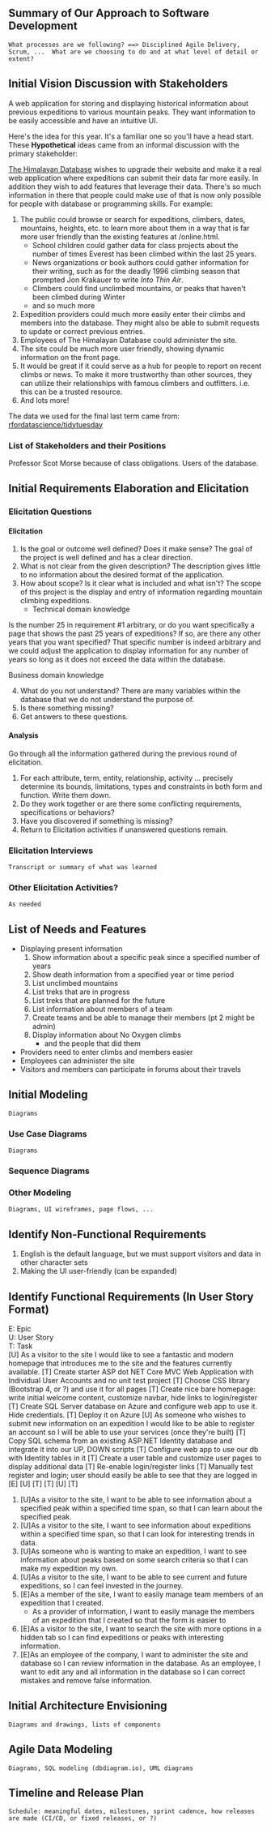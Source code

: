 
## Summary of Our Approach to Software Development

    What processes are we following? ==> Disciplined Agile Delivery, Scrum, ...  What are we choosing to do and at what level of detail or extent?

## Initial Vision Discussion with Stakeholders
A web application for storing and displaying historical information about previous expeditions to various mountain peaks. They want information to be easily accessible and have an intuitive UI.

Here's the idea for this year.  It's a familiar one so you'll have a head start.  These **Hypothetical** ideas came from an informal discussion with the primary stakeholder:

[The Himalayan Database](https://www.himalayandatabase.com/) wishes to upgrade their website and make it a real web application where expeditions can submit their data far more easily.  In addition they wish to add features that leverage their data.  There's so much information in there that people could make use of that is now only possible for people with database or programming skills.  For example:
1. The public could browse or search for expeditions, climbers, dates, mountains, heights, etc. to learn more about them in a way that is far more user friendly than the existing features at /online.html.  
    - School children could gather data for class projects about the number of times Everest has been climbed within the last 25 years.
    - News organizations or book authors could gather information for their writing, such as for the deadly 1996 climbing season that prompted Jon Krakauer to write *Into Thin Air*.
    - Climbers could find unclimbed mountains, or peaks that haven't been climbed during Winter
    - and so much more
2. Expedition providers could much more easily enter their climbs and members into the database.  They might also be able to submit requests to update or correct previous entries.
3. Employees of The Himalayan Database could administer the site.
4. The site could be much more user friendly, showing dynamic information on the front page.
5. It would be great if it could serve as a hub for people to report on recent climbs or news.  To make it more trustworthy than other sources, they can utilize their relationships with famous climbers and outfitters.  i.e. this can be a trusted resource.
6. And lots more!

The data we used for the final last term came from: [rfordatascience/tidytuesday](https://github.com/rfordatascience/tidytuesday/blob/master/data/2020/2020-09-22/readme.md)

### List of Stakeholders and their Positions
   Professor Scot Morse because of class obligations.
   Users of the database.

## Initial Requirements Elaboration and Elicitation

### Elicitation Questions
#### Elicitation
1. Is the goal or outcome well defined?  Does it make sense?
The goal of the project is well defined and has a clear direction.
2. What is not clear from the given description?
The description gives little to no information about the desired format of the application.
3. How about scope?  Is it clear what is included and what isn't?
The scope of this project is the display and entry of information regarding mountain climbing expeditions.
    * Technical domain knowledge

Is the number 25 in requirement #1 arbitrary, or do you want specifically a page that shows the past 25 years of expeditions? If so, are there any other years that you want specified?
That specific number is indeed arbitrary and we could adjust the application to display information for any number of years so long as it does not exceed the data within the database.

Business domain knowledge

4. What do you not understand?
There are many variables within the database that we do not understand the purpose of.
5. Is there something missing?
6. Get answers to these questions.
 

#### Analysis
Go through all the information gathered during the previous round of elicitation.  

1. For each attribute, term, entity, relationship, activity ... precisely determine its bounds, limitations, types and constraints in both form and function.  Write them down.
2. Do they work together or are there some conflicting requirements, specifications or behaviors?
3. Have you discovered if something is missing?  
4. Return to Elicitation activities if unanswered questions remain.

### Elicitation Interviews
    Transcript or summary of what was learned

### Other Elicitation Activities?
    As needed

## List of Needs and Features
* Displaying present information
    1. Show information about a specific peak since a specified number of years
    2. Show death information from a specified year or time period
    3. List unclimbed mountains
    4. List treks that are in progress
    5. List treks that are planned for the future
    6. List information about members of a team
    7. Create teams and be able to manage their members (pt 2 might be admin)
    8. Display information about No Oxygen climbs 
        - and the people that did them
* Providers need to enter climbs and members easier
* Employees can administer the site
* Visitors and members can participate in forums about their travels

## Initial Modeling
    Diagrams

### Use Case Diagrams
    Diagrams

### Sequence Diagrams

### Other Modeling
    Diagrams, UI wireframes, page flows, ...

## Identify Non-Functional Requirements
1. English is the default language, but we must support visitors and data in other character sets
2. Making the UI user-friendly (can be expanded)
 

## Identify Functional Requirements (In User Story Format)

E: Epic  
U: User Story  
T: Task  
 [U] As a visitor to the site I would like to see a fantastic and modern homepage that introduces me to the site and the features currently available.
 [T] Create starter ASP dot NET Core MVC Web Application with Individual User Accounts and no unit test project
[T] Choose CSS library (Bootstrap 4, or ?) and use it for all pages
[T] Create nice bare homepage: write initial welcome content, customize navbar, hide links to login/register
[T] Create SQL Server database on Azure and configure web app to use it. Hide credentials.
[T] Deploy it on Azure
[U] As someone who wishes to submit new information on an expedition I would like to be able to register an account so I will be able to use your services (once they're built)
[T] Copy SQL schema from an existing ASP.NET Identity database and integrate it into our UP, DOWN scripts
 [T] Configure web app to use our db with Identity tables in it
[T] Create a user table and customize user pages to display additional data
[T] Re-enable login/register links
[T] Manually test register and login; user should easily be able to see that they are logged in
[E] 
[U]
[T]
[T]
[U]
[T]

1. [U]As a visitor to the site, I want to be able to see information about a specified peak within a specified time span, so that I can learn about the specified peak.
2. [U]As a visitor to the site, I want to see information about expeditions within a specified time span, so that I can look for interesting trends in data.
3. [U]As someone who is wanting to make an expedition, I want to see information about peaks based on some search criteria so that I can make my expedition my own.
4. [U]As a visitor to the site, I want to be able to see current and future expeditions, so I can feel invested in the journey.
5. [E]As a member of the site, I want to easily manage team members of an expedition that I created.
    * As a provider of information, I want to easily manage the members of an expedition that I created so that the form is easier to 
6. [E]As a visitor to the site, I want to search the site with more options in a hidden tab so I can find expeditions or peaks with interesting information.
7. [E]As an employee of the company, I want to administer the site and database so I can review information in the database.
As an employee, I want to edit any and all information in the database so I can correct mistakes and remove false information.

## Initial Architecture Envisioning
    Diagrams and drawings, lists of components

## Agile Data Modeling
    Diagrams, SQL modeling (dbdiagram.io), UML diagrams

## Timeline and Release Plan
    Schedule: meaningful dates, milestones, sprint cadence, how releases are made (CI/CD, or fixed releases, or ?)

